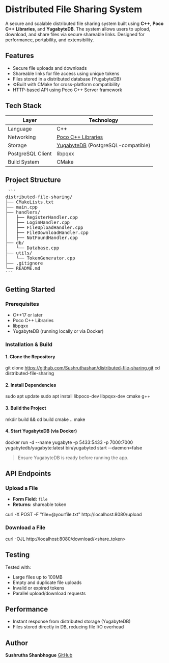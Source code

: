 # Distributed File Sharing System

A secure and scalable distributed file sharing system built using **C++**, **Poco C++ Libraries**, and **YugabyteDB**. The system allows users to upload, download, and share files via secure shareable links. Designed for performance, portability, and extensibility.

## Features

- Secure file uploads and downloads
- Shareable links for file access using unique tokens
- Files stored in a distributed database (YugabyteDB)
- ⚙Built with CMake for cross-platform compatibility
- HTTP-based API using Poco C++ Server framework

## Tech Stack

| Layer              | Technology            |
|--------------------|------------------------|
| Language           | C++                    |
| Networking         | [Poco C++ Libraries](https://pocoproject.org/) |
| Storage            | [YugabyteDB](https://www.yugabyte.com/) (PostgreSQL-compatible) |
| PostgreSQL Client  | libpqxx                |
| Build System       | CMake                  |

## Project Structure
<pre> ```
distributed-file-sharing/
├── CMakeLists.txt
├── main.cpp
├── handlers/
│   ├── RegisterHandler.cpp
│   ├── LoginHandler.cpp
│   ├── FileUploadHandler.cpp
│   ├── FileDownloadHandler.cpp
│   ├── NotFoundHandler.cpp
├── db/
│   └── Database.cpp
├── utils/
│   └── TokenGenerator.cpp
├── .gitignore
└── README.md
``` </pre>
## Getting Started

### Prerequisites

- C++17 or later
- Poco C++ Libraries
- libpqxx
- YugabyteDB (running locally or via Docker)

### Installation & Build

#### 1. **Clone the Repository**
git clone https://github.com/Sushruthashan/distributed-file-sharing.git
cd distributed-file-sharing

#### 2. **Install Dependencies**
sudo apt update
sudo apt install libpoco-dev libpqxx-dev cmake g++

#### 3. **Build the Project**
mkdir build && cd build
cmake ..
make

#### 4. **Start YugabyteDB (via Docker)**
docker run -d --name yugabyte -p 5433:5433 -p 7000:7000 yugabytedb/yugabyte:latest bin/yugabyted start --daemon=false

> Ensure YugabyteDB is ready before running the app.

## API Endpoints

### Upload a File

* **Form Field:** `file`
* **Returns:** shareable token

curl -X POST -F "file=@yourfile.txt" http://localhost:8080/upload

### Download a File
curl -OJL http://localhost:8080/download/<share_token>

## Testing

Tested with:

* Large files up to 100MB
* Empty and duplicate file uploads
* Invalid or expired tokens
* Parallel upload/download requests

## Performance

* Instant response from distributed storage (YugabyteDB)
* Files stored directly in DB, reducing file I/O overhead

## Author

**Sushrutha Shanbhogue**
[GitHub](https://github.com/Sushruthashan) 
